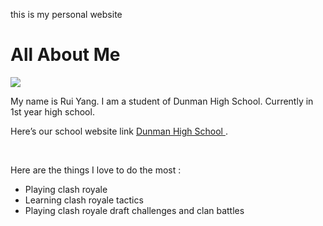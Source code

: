 this is my personal website
<!DOCTYPE html>
<html>
<link rel="stylesheet" type="text/css" href="style.css">
<body>
<h1> All About Me</h1>
<title> This is my website </title>
<img src="photo.jpg"/>
<p>
My name is Rui Yang. I am a student of Dunman High School. Currently in 1st year high school. </p>
<p>
Here’s our school website link <a href ="www.dhs.sg"> Dunman High School  </a>. </p>
<br>
<p>Here are the things I love to do the most : </p> 
<ul>
<li>Playing clash royale</li>
<a href="https://clashroyale.com/"> </a>
<li>Learning clash royale tactics</li>
<li>Playing clash royale draft challenges and clan battles</li>
</ul>
</body>
</html>
 
